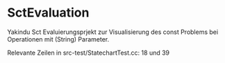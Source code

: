 # SctEvaluation

Yakindu Sct Evaluierungsprjekt zur Visualisierung des const Problems bei Operationen mit (String) Parameter.

Relevante Zeilen in src-test/StatechartTest.cc: 18 und 39
